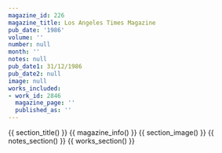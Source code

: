 ```yaml
---
magazine_id: 226
magazine_title: Los Angeles Times Magazine
pub_date: '1986'
volume: ''
number: null
month: ''
notes: null
pub_date1: 31/12/1986
pub_date2: null
image: null
works_included:
- work_id: 2846
  magazine_page: ''
  published_as: ''
---
```


{{ section_title() }}
{{ magazine_info() }}
{{ section_image() }}
{{ notes_section() }}
{{ works_section() }}
